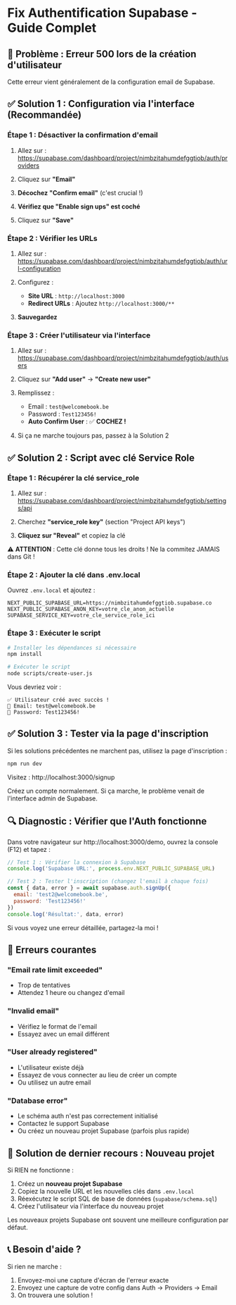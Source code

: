# Fix Authentification Supabase - Guide Complet

## 🎯 Problème : Erreur 500 lors de la création d'utilisateur

Cette erreur vient généralement de la configuration email de Supabase.

## ✅ Solution 1 : Configuration via l'interface (Recommandée)

### Étape 1 : Désactiver la confirmation d'email

1. Allez sur : https://supabase.com/dashboard/project/nimbzitahumdefggtiob/auth/providers

2. Cliquez sur **"Email"**

3. **Décochez "Confirm email"** (c'est crucial !)

4. **Vérifiez que "Enable sign ups" est coché**

5. Cliquez sur **"Save"**

### Étape 2 : Vérifier les URLs

1. Allez sur : https://supabase.com/dashboard/project/nimbzitahumdefggtiob/auth/url-configuration

2. Configurez :
   - **Site URL** : `http://localhost:3000`
   - **Redirect URLs** : Ajoutez `http://localhost:3000/**`

3. **Sauvegardez**

### Étape 3 : Créer l'utilisateur via l'interface

1. Allez sur : https://supabase.com/dashboard/project/nimbzitahumdefggtiob/auth/users

2. Cliquez sur **"Add user"** → **"Create new user"**

3. Remplissez :
   - Email : `test@welcomebook.be`
   - Password : `Test123456!`
   - **Auto Confirm User** : ✅ **COCHEZ !**

4. Si ça ne marche toujours pas, passez à la Solution 2

## ✅ Solution 2 : Script avec clé Service Role

### Étape 1 : Récupérer la clé service_role

1. Allez sur : https://supabase.com/dashboard/project/nimbzitahumdefggtiob/settings/api

2. Cherchez **"service_role key"** (section "Project API keys")

3. **Cliquez sur "Reveal"** et copiez la clé

⚠️ **ATTENTION** : Cette clé donne tous les droits ! Ne la commitez JAMAIS dans Git !

### Étape 2 : Ajouter la clé dans .env.local

Ouvrez `.env.local` et ajoutez :

```env
NEXT_PUBLIC_SUPABASE_URL=https://nimbzitahumdefggtiob.supabase.co
NEXT_PUBLIC_SUPABASE_ANON_KEY=votre_cle_anon_actuelle
SUPABASE_SERVICE_KEY=votre_cle_service_role_ici
```

### Étape 3 : Exécuter le script

```bash
# Installer les dépendances si nécessaire
npm install

# Exécuter le script
node scripts/create-user.js
```

Vous devriez voir :
```
✅ Utilisateur créé avec succès !
📧 Email: test@welcomebook.be
🔑 Password: Test123456!
```

## ✅ Solution 3 : Tester via la page d'inscription

Si les solutions précédentes ne marchent pas, utilisez la page d'inscription :

```bash
npm run dev
```

Visitez : http://localhost:3000/signup

Créez un compte normalement. Si ça marche, le problème venait de l'interface admin de Supabase.

## 🔍 Diagnostic : Vérifier que l'Auth fonctionne

Dans votre navigateur sur http://localhost:3000/demo, ouvrez la console (F12) et tapez :

```javascript
// Test 1 : Vérifier la connexion à Supabase
console.log('Supabase URL:', process.env.NEXT_PUBLIC_SUPABASE_URL)

// Test 2 : Tester l'inscription (changez l'email à chaque fois)
const { data, error } = await supabase.auth.signUp({
  email: 'test2@welcomebook.be',
  password: 'Test123456!'
})
console.log('Résultat:', data, error)
```

Si vous voyez une erreur détaillée, partagez-la moi !

## 🐛 Erreurs courantes

### "Email rate limit exceeded"
- Trop de tentatives
- Attendez 1 heure ou changez d'email

### "Invalid email"
- Vérifiez le format de l'email
- Essayez avec un email différent

### "User already registered"
- L'utilisateur existe déjà
- Essayez de vous connecter au lieu de créer un compte
- Ou utilisez un autre email

### "Database error"
- Le schéma auth n'est pas correctement initialisé
- Contactez le support Supabase
- Ou créez un nouveau projet Supabase (parfois plus rapide)

## 🎯 Solution de dernier recours : Nouveau projet

Si RIEN ne fonctionne :

1. Créez un **nouveau projet Supabase**
2. Copiez la nouvelle URL et les nouvelles clés dans `.env.local`
3. Réexécutez le script SQL de base de données (`supabase/schema.sql`)
4. Créez l'utilisateur via l'interface du nouveau projet

Les nouveaux projets Supabase ont souvent une meilleure configuration par défaut.

## 📞 Besoin d'aide ?

Si rien ne marche :
1. Envoyez-moi une capture d'écran de l'erreur exacte
2. Envoyez une capture de votre config dans Auth → Providers → Email
3. On trouvera une solution !
